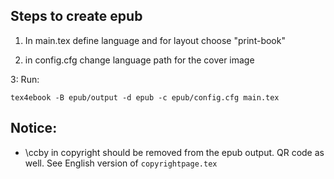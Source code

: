 ## Steps to create epub

1. In main.tex define language and for layout choose "print-book"

2. in config.cfg change language path for the cover image

3: Run:

```
tex4ebook -B epub/output -d epub -c epub/config.cfg main.tex
```

## Notice:
- \ccby in copyright should be removed from the epub output. QR code as well. See English version of `copyrightpage.tex`